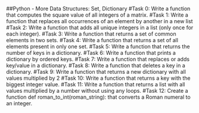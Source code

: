 ##Python - More Data Structures: Set, Dictionary
#Task 0: Write a function that computes the square value of all integers of a matrix.
#Task 1: Write a function that replaces all occurrences of an element by another in a new list
#Task 2: Write a function that adds all unique integers in a list (only once for each integer).
#Task 3: Write a function that returns a set of common elements in two sets.
#Task 4: Write a function that returns a set of all elements present in only one set.
#Task 5: Write a function that returns the number of keys in a dictionary.
#Task 6: Write a function that prints a dictionary by ordered keys.
#Task 7: Write a function that replaces or adds key/value in a dictionary.
#Task 8: Write a function that deletes a key in a dictionary.
#Task 9: Write a function that returns a new dictionary with all values multiplied by 2
#Task 10: Write a function that returns a key with the biggest integer value.
#Task 11: Write a function that returns a list with all values multiplied by a number without using any loops.
#Task 12: Create a function def roman_to_int(roman_string): that converts a Roman numeral to an integer.
